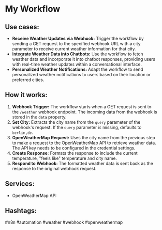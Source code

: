 # My Workflow

## Use cases:

- **Receive Weather Updates via Webhook:** Trigger the workflow by sending a GET request to the specified webhook URL with a city parameter to receive current weather information for that city.
- **Integrate Weather Data into Chatbots:** Use the workflow to fetch weather data and incorporate it into chatbot responses, providing users with real-time weather updates within a conversational interface.
- **Personalized Weather Notifications:** Adapt the workflow to send personalized weather notifications to users based on their location or preferred cities.

## How it works:

1.  **Webhook Trigger:** The workflow starts when a GET request is sent to the `/weather` webhook endpoint. The incoming data from the webhook is stored in the `data` property.
2.  **Set City:** Extracts the city name from the `query` parameter of the webhook's request. If the `query` parameter is missing, defaults to `berlin,de`.
3.  **OpenWeatherMap Request:** Uses the city name from the previous step to make a request to the OpenWeatherMap API to retrieve weather data. The API key needs to be configured in the credential settings.
4.  **Create Response:** Formats the response to include the current temperature, "feels like" temperature and city name.
5.  **Respond to Webhook:** The formatted weather data is sent back as the response to the original webhook request.

## Services:

-   OpenWeatherMap API

## Hashtags:

#n8n #automation #weather #webhook #openweathermap
